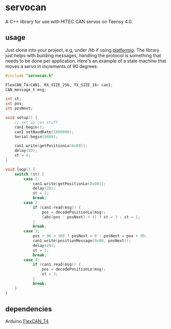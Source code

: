 # servocan
A C++ library for use with HITEC CAN servos on Teensy 4.0.

## usage
Just clone into your project, e.g, under /lib if using [platformio](https://platformio.org/). The library just helps with building messages, handling the protocol is something that needs to be done per application. Here's an example of a state machine that moves a servo in increments of 90 degrees:
```c
#include "servocan.h"

FlexCAN_T4<CAN1, RX_SIZE_256, TX_SIZE_16> can1;
CAN_message_t msg;

int st;
int pos;
int posNext;

void setup() {
    // set up can stuff
    can1.begin();
    can1.setBaudRate(1000000);
    Serial.begin(9600); 

    can1.write(getPositionLo(0x00));
    delay(10);
    st = 4;
}

void loop() {
    switch (st) {
        case 1:
            can1.write(getPositionLo(0x00));
            delay(20);
            st = 2;
            break;
        case 2:
            if (can1.read(msg)) {
                pos = decodePositionLo(msg);
                (abs(pos - posNext) < 4) ? st = 3 : st = 1;
            }
            break;
        case 3:
            pos + 90 > 360 ? posNext = 0 : posNext = pos + 90;
            can1.write(positionMessage(0x00, posNext));
            delay(20);
            st = 1;
            break;
        case 4:
            if (can1.read(msg)) {
                pos = decodePositionLo(msg);
                st = 3;
            }
            break;
    }
}
```

## dependencies
Arduino
[FlexCAN_T4](https://github.com/tonton81/FlexCAN_T4/)

